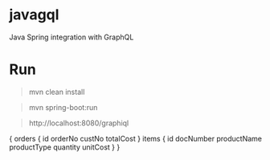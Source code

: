 # javagql
Java Spring integration with GraphQL

# Run

> mvn clean install

> mvn spring-boot:run

> http://localhost:8080/graphiql

{
  orders {
    id
    orderNo
    custNo
    totalCost
  }
  items {
    id
    docNumber
    productName
    productType
    quantity
    unitCost
  }
}
